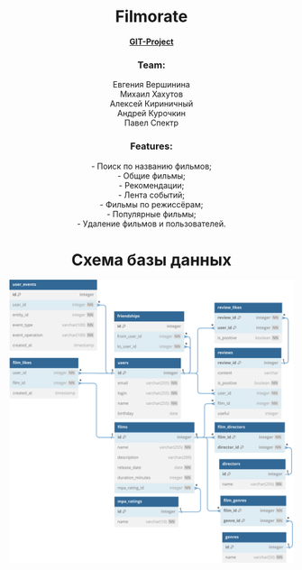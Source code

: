 <h1 align="center">Filmorate</h1>
<p align="center">    
<a href="https://github.com/PavelSpectr/java-filmorate"><strong>GIT-Project</strong></a>
    <br/>
    </p>
    <h3 align="center">Team:</h3>
<p align="center">
    Евгения Вершинина
    <br/>
    Михаил Хахутов
    <br/>
    Алексей Кириничный
    <br/>
    Андрей Курочкин
    <br/>
    Павел Спектр
    <br/>
  </p>
<h3 align="center">Features:</h3>
<p align="center">
- Поиск по названию фильмов;<br/>
- Общие фильмы;<br/>
- Рекомендации;<br/>
- Лента событий;<br/>
- Фильмы по режиссёрам;<br/>
- Популярные фильмы;<br/>
- Удаление фильмов и пользователей.<br/>
</p>

<h1 align="center">Схема базы данных</h1>

![Схема базы данных](docs/er-diagram.svg)


